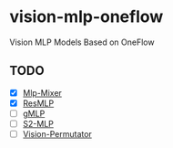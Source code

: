 # vision-mlp-oneflow
Vision MLP Models Based on OneFlow

## TODO
- [x] [Mlp-Mixer]()
- [x] [ResMLP]()
- [ ] [gMLP]()
- [ ] [S2-MLP]()
- [ ] [Vision-Permutator]()

